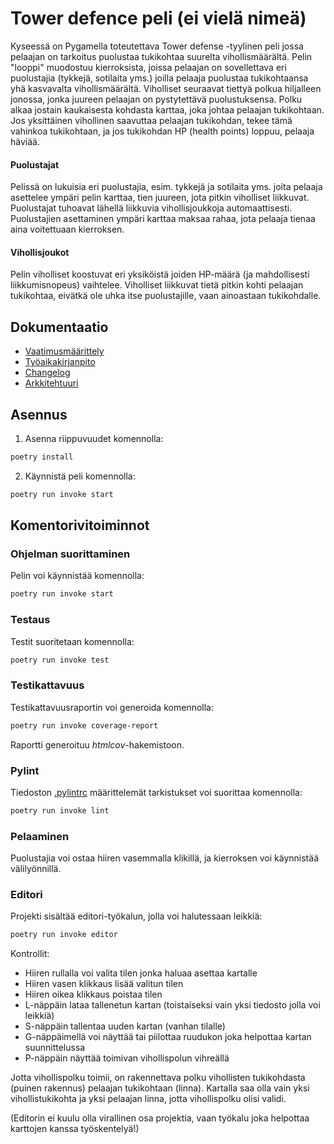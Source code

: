 # Tower defence peli (ei vielä nimeä)

Kyseessä on Pygamella toteutettava Tower defense -tyylinen peli jossa pelaajan on tarkoitus puolustaa tukikohtaa suurelta vihollismäärältä. Pelin "looppi" muodostuu kierroksista, joissa pelaajan on sovellettava eri puolustajia (tykkejä, sotilaita yms.) joilla pelaaja puolustaa tukikohtaansa yhä kasvavalta vihollismäärältä. Viholliset seuraavat tiettyä polkua hiljalleen jonossa, jonka juureen pelaajan on pystytettävä puolustuksensa. Polku alkaa jostain kaukaisesta kohdasta karttaa, joka johtaa pelaajan tukikohtaan. Jos yksittäinen vihollinen saavuttaa pelaajan tukikohdan, tekee tämä vahinkoa tukikohtaan, ja jos tukikohdan HP (health points) loppuu, pelaaja häviää.

#### Puolustajat

Pelissä on lukuisia eri puolustajia, esim. tykkejä ja sotilaita yms. joita pelaaja asettelee ympäri pelin karttaa, tien juureen, jota pitkin viholliset liikkuvat. Puolustajat tuhoavat lähellä liikkuvia vihollisjoukkoja automaattisesti. Puolustajien asettaminen ympäri karttaa maksaa rahaa, jota pelaaja tienaa aina voitettuaan kierroksen.

#### Vihollisjoukot

Pelin viholliset koostuvat eri yksiköistä joiden HP-määrä (ja mahdollisesti liikkumisnopeus) vaihtelee. Viholliset liikkuvat tietä pitkin kohti pelaajan tukikohtaa, eivätkä ole uhka itse puolustajille, vaan ainoastaan tukikohdalle.

## Dokumentaatio
- [Vaatimusmäärittely](./dokumentaatio/vaatimusmaarittely.md)
- [Työaikakirjanpito](./dokumentaatio/tuntikirjanpito.md)
- [Changelog](./dokumentaatio/changelog.md)
- [Arkkitehtuuri](https://github.com/kuussant/ot-harjoitustyo/blob/main/dokumentaatio/arkkitehtuuri.md)

## Asennus

1. Asenna riippuvuudet komennolla:

```bash
poetry install
```

2. Käynnistä peli komennolla:

```bash
poetry run invoke start
```

## Komentorivitoiminnot

### Ohjelman suorittaminen

Pelin voi käynnistää komennolla:

```bash
poetry run invoke start
```

### Testaus

Testit suoritetaan komennolla:

```bash
poetry run invoke test
```

### Testikattavuus

Testikattavuusraportin voi generoida komennolla:

```bash
poetry run invoke coverage-report
```

Raportti generoituu _htmlcov_-hakemistoon.

### Pylint

Tiedoston [.pylintrc](./.pylintrc) määrittelemät tarkistukset voi suorittaa komennolla:

```bash
poetry run invoke lint
```

### Pelaaminen

Puolustajia voi ostaa hiiren vasemmalla klikillä, ja kierroksen voi käynnistää välilyönnillä.

### Editori

Projekti sisältää editori-työkalun, jolla voi halutessaan leikkiä:

```bash
poetry run invoke editor
```
Kontrollit:
- Hiiren rullalla voi valita tilen jonka haluaa asettaa kartalle
- Hiiren vasen klikkaus lisää valitun tilen
- Hiiren oikea klikkaus poistaa tilen
- L-näppäin lataa tallenetun kartan (toistaiseksi vain yksi tiedosto jolla voi leikkiä)
- S-näppäin tallentaa uuden kartan (vanhan tilalle)
- G-näppäimellä voi näyttää tai piilottaa ruudukon joka helpottaa kartan suunnittelussa
- P-näppäin näyttää toimivan vihollispolun vihreällä

Jotta vihollispolku toimii, on rakennettava polku vihollisten tukikohdasta (puinen rakennus) pelaajan tukikohtaan (linna).
Kartalla saa olla vain yksi vihollistukikohta ja yksi pelaajan linna, jotta vihollispolku olisi validi.

(Editorin ei kuulu olla virallinen osa projektia, vaan työkalu joka helpottaa karttojen kanssa työskentelyä!)


